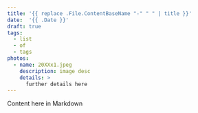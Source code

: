 ```yaml
---
title: '{{ replace .File.ContentBaseName "-" " " | title }}'
date:  '{{ .Date }}'
draft: true
tags:
  - list
  - of
  - tags
photos:
  - name: 20XXx1.jpeg
    description: image desc
    details: >
      further details here
---
```


Content here in Markdown
